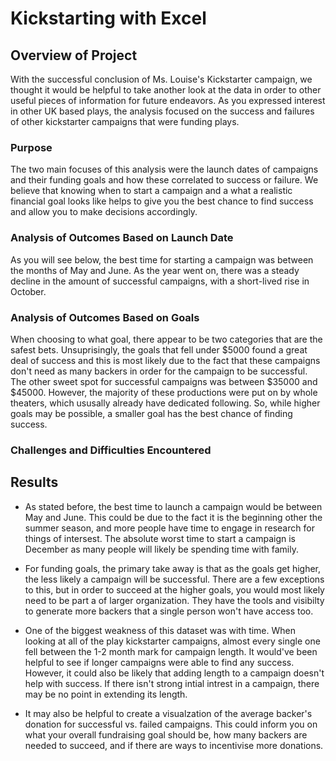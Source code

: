 # Kickstarting with Excel

## Overview of Project
With the successful conclusion of Ms. Louise's Kickstarter campaign, we thought it would be helpful to take another look at the data in order to other useful pieces of information for future endeavors. As you expressed interest in other UK based plays, the analysis focused on the success and failures of other kickstarter campaigns that were funding plays.

### Purpose
The two main focuses of this analysis were the launch dates of campaigns and their funding goals and how these correlated to success or failure. We believe that knowing when to start a campaign and a what a realistic financial goal looks like helps to give you the best chance to find success and allow you to make decisions accordingly.  

### Analysis of Outcomes Based on Launch Date
As you will see below, the best time for starting a campaign was between the months of May and June. As the year went on, there was a steady decline in the amount of successful campaigns, with a short-lived rise in October.
### Analysis of Outcomes Based on Goals
When choosing to what goal, there appear to be two categories that are the safest bets. Unsuprisingly, the goals that fell under $5000 found a great deal of success and this is most likely due to the fact that these campaigns don't need as many backers in order for the campaign to be successful. The other sweet spot for successful campaigns was between $35000 and $45000. However, the majority of these productions were put on by whole theaters, which ususally already have dedicated following. So, while higher goals may be possible, a smaller goal has the best chance of finding success. 

### Challenges and Difficulties Encountered

## Results

- As stated before, the best time to launch a campaign would be between May and June. This could be due to the fact it is the beginning other the summer season, and more people have time to engage in research for things of intersest. The absolute worst time to start a campaign is December as many people will likely be spending time with family.

- For funding goals, the primary take away is that as the goals get higher, the less likely a campaign will be successful. There are a few exceptions to this, but in order to succeed at the higher goals, you would most likely need to be part a of larger organization. They have the tools and visibilty to generate more backers that a single person won't have access too. 

- One of the biggest weakness of this dataset was with time. When looking at all of the play kickstarter campaigns, almost every single one fell between the 1-2 month mark for campaign length. It would've been helpful to see if longer campaigns were able to find any success. However, it could also be likely that adding length to a campaign doesn't help with success. If there isn't strong intial intrest in a campaign, there may be no point in extending its length.

- It may also be helpful to create a visualzation of the average backer's donation for successful vs. failed campaigns. This could inform you on what your overall fundraising goal should be, how many backers are needed to succeed, and if there are ways to incentivise more donations.
